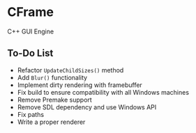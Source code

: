 # CFrame

C++ GUI Engine

## To-Do List

- Refactor `UpdateChildSizes()` method
- Add `Blur()` functionality
- Implement dirty rendering with framebuffer
- Fix build to ensure compatibility with all Windows machines
- Remove Premake support
- Remove SDL dependency and use Windows API
- Fix paths
- Write a proper renderer

